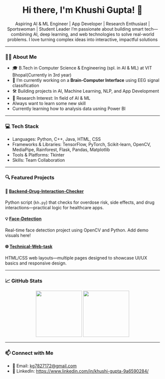<!-- GitHub Special Profile README -->

<h1 align="center">Hi there, I'm Khushi Gupta! 👋</h1>

<p align="center">
Aspiring AI & ML Engineer | App Developer | Research Enthusiast | Sportswoman | Student Leader
I’m passionate about building smart tech—combining AI, deep learning, and web technologies to solve real-world problems.  I love turning complex ideas into interactive, impactful solutions 
</p>

---

### 👩‍💻 About Me

- 🎓 B.Tech in Computer Science & Engineering (spl. in AI & ML) at VIT Bhopal(Currently in 3rd year)<br>
- 🔭 I’m currently working on a **Brain-Computer Interface** using EEG signal classification
- 🛠 Building projects in AI, Machine Learning, NLP, and App Development
- 🧠 Research Interest: In field of AI & ML
- Always want to learn some new skill
- Currently learning how to analysis data usning Power BI

---

### 💻 Tech Stack
- Languages: Python, C++, Java, HTML, CSS
- Frameworks & Libraries: TensorFlow, PyTorch, Scikit-learn, OpenCV, MediaPipe, Rainforest, Flask, Pandas, Matplotlib
- Tools & Platforms: Tkinter
- Skills: Team Collaboration

---
### 🔍 Featured Projects

#### 🧪 [Backend‑Drug‑Interaction‑Checker](https://github.com/kg7825881/Backend-Drug-Interaction-Checker-)  
Python script (`kh.py`) that checks for overdose risk, side effects, and drug interactions—practical logic for healthcare apps.

#### 💡 [Face‑Detection](https://github.com/kg7825881/Face-Detection-)  
Real-time face detection project using OpenCV and Python. Add demo visuals here!

#### 🌐 [Technical‑Web‑task](https://github.com/kg7825881/Technical-Web-task)  
HTML/CSS web layouts—multiple pages designed to showcase UI/UX basics and responsive design.

---


### 📈 GitHub Stats

<p align="center">
  <img src="https://github-readme-stats.vercel.app/api?username=khushigupta&show_icons=true&theme=radical" height="150">
  <img src="https://github-readme-stats.vercel.app/api/top-langs/?username=khushigupta&layout=compact&theme=radical" height="150">
</p>

---

### 📫 Connect with Me
- 📧 Email: kg7827172@gmail.com
- 🔗 LinkedIn: https://www.linkedin.com/in/khushi-gupta-9a6590284/
